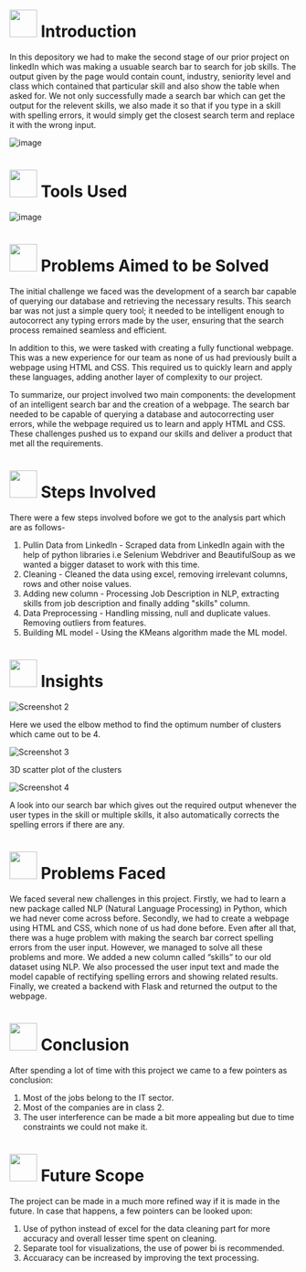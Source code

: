 # <img src="https://media.tenor.com/2ZexrTx-QSQAAAAC/linkedin.gif" width="48" height="48"> **Introduction**

In this depository we had to make the second stage of our prior project on linkedIn which was making a usuable search bar to search for job skills. The output given by the page would contain count, industry, seniority level and class which contained that particular skill and also show the table when asked for. We not only successfully made a search bar which can get the output for the relevent skills, we also made it so that if you type in a skill with spelling errors, it would simply get the closest search term and replace it with the wrong input.

![image](https://media.tenor.com/Y9pvgO_jITsAAAAC/business-card-career.gif)




# <img src="https://media.tenor.com/Ay5KbGo9bLAAAAAC/hammer-and-wrench-objects.gif" weight="48" height="48"> **Tools Used**

![image](https://github.com/AnubhabDebnath/LinkedIn_Job_Analytics_II/assets/110715196/eff17d7e-832d-4248-8acd-872549896774)



# <img src="https://media.tenor.com/wvFShvObfuIAAAAi/curiouspiyuesh-piyuesh-modi.gif" width="48" height="48"> **Problems Aimed to be Solved**


The initial challenge we faced was the development of a search bar capable of querying our database and retrieving the necessary results. This search bar was not just a simple query tool; it needed to be intelligent enough to autocorrect any typing errors made by the user, ensuring that the search process remained seamless and efficient.

In addition to this, we were tasked with creating a fully functional webpage. This was a new experience for our team as none of us had previously built a webpage using HTML and CSS. This required us to quickly learn and apply these languages, adding another layer of complexity to our project.

To summarize, our project involved two main components: the development of an intelligent search bar and the creation of a webpage. The search bar needed to be capable of querying a database and autocorrecting user errors, while the webpage required us to learn and apply HTML and CSS. These challenges pushed us to expand our skills and deliver a product that met all the requirements.


    
# <img src="https://media.tenor.com/wvFShvObfuIAAAAi/curiouspiyuesh-piyuesh-modi.gif" width="48" height="48"> **Steps Involved**

There were a few steps involved bofore we got to the analysis part which are as follows-
1. Pullin Data from LinkedIn - Scraped data from LinkedIn again with the help of python libraries i.e Selenium Webdriver and BeautifulSoup as we wanted a bigger dataset to work with this time.
2. Cleaning - Cleaned the data using excel, removing irrelevant columns, rows and other noise values.
3. Adding new column - Processing Job Description in NLP, extracting skills from job description and finally adding "skills" column.
4. Data Preprocessing - Handling missing, null and duplicate values. Removing outliers from features.
5. Building ML model - Using the KMeans algorithm made the ML model.
    
# <img src="https://media.tenor.com/K8DuFxJuF50AAAAi/goal-circle.gif" width="48" height="48"> **Insights**



![Screenshot 2](https://user-images.githubusercontent.com/110715196/236049737-cb3cbd8f-d203-43f7-9690-a59c03dbb322.png)

Here we used the elbow method to find the optimum number of clusters which came out to be 4.



![Screenshot 3](https://user-images.githubusercontent.com/110715196/236050212-e16334cd-c77a-4357-bc21-a95a3ccf32ce.png)

3D scatter plot of the clusters


![Screenshot 4](https://user-images.githubusercontent.com/110715196/236050370-9bb34408-557c-46a8-b515-f17694542018.png)

A look into our search bar which gives out the required output whenever the user types in the skill or multiple skills, it also automatically corrects the spelling errors if there are any.

# <img src="https://media.tenor.com/3yhRZ20Z0dUAAAAi/vinesauce-joel.gif" weight="48" height="48"> **Problems Faced**

We faced several new challenges in this project. Firstly, we had to learn a new package called NLP (Natural Language Processing) in Python, which we had never come across before. Secondly, we had to create a webpage using HTML and CSS, which none of us had done before. Even after all that, there was a huge problem with making the search bar correct spelling errors from the user input. However, we managed to solve all these problems and more. We added a new column called “skills” to our old dataset using NLP. We also processed the user input text and made the model capable of rectifying spelling errors and showing related results. Finally, we created a backend with Flask and returned the output to the webpage.





# <img src="https://media.tenor.com/F02KJwYr6yYAAAAC/conclusion-the-band-conclusion-bd.gif" weight="48" height="48"> **Conclusion**

After spending a lot of time with this project we came to a few pointers as conclusion:
1. Most of the jobs belong to the IT sector.
2. Most of the companies are in class 2.
3. The user interference can be made a bit more appealing but due to time constraints we could not make it.
 
 
 

# <img src="https://media.tenor.com/i8gF6Y8Q7CAAAAAi/luxury-tata-cliq-luxury.gif" weight="48" height="48"> **Future Scope**

The project can be made in a much more refined way if it is made in the future. In case that happens, a few pointers can be looked upon:
1. Use of python instead of excel for the data cleaning part for more accuracy and overall lesser time spent on cleaning.
2. Separate tool for visualizations, the use of power bi is recommended.
3. Accuaracy can be increased by improving the text processing.




    
    
    

